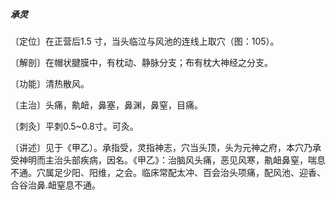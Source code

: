 ##### 承灵

〔定位〕在正营后1.5 寸，当头临泣与风池的连线上取穴（图：105）。

〔解剖〕在帽状腱膜中，有枕动、静脉分支；布有枕大神经之分支。

〔功能〕清热散风。

〔主治〕头痛，鼽衄，鼻塞，鼻渊，鼻窒，目痛。

〔刺灸〕平刺0.5~0.8寸。可灸。

〔讲述〕见于《甲乙）。承指受，灵指神志，穴当头顶，头为元神之府，本穴乃承受神明而主治头部疾病，因名。《甲乙》：治脑风头痛，恶见风寒，鼽衄鼻窒，喘息不通。穴属足少阳、阳维，之会。临床常配太冲、百会治头项痛，配风池、迎香、合谷治鼻.衄窒息不通。
